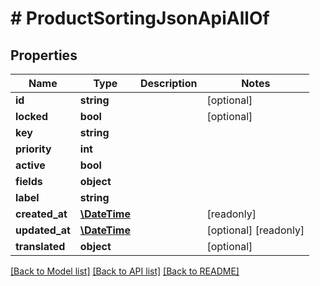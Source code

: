 # # ProductSortingJsonApiAllOf

## Properties

Name | Type | Description | Notes
------------ | ------------- | ------------- | -------------
**id** | **string** |  | [optional]
**locked** | **bool** |  | [optional]
**key** | **string** |  |
**priority** | **int** |  |
**active** | **bool** |  |
**fields** | **object** |  |
**label** | **string** |  |
**created_at** | [**\DateTime**](\DateTime.md) |  | [readonly]
**updated_at** | [**\DateTime**](\DateTime.md) |  | [optional] [readonly]
**translated** | **object** |  | [optional]

[[Back to Model list]](../../README.md#models) [[Back to API list]](../../README.md#endpoints) [[Back to README]](../../README.md)

